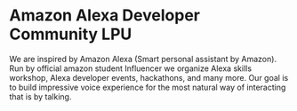 # Amazon Alexa Developer Community LPU

We are inspired by Amazon Alexa (Smart personal assistant by Amazon). Run by official amazon student Influencer we organize Alexa skills workshop, Alexa developer events, hackathons, and many more. Our goal is to build impressive voice experience for the most natural way of interacting that is by talking.
